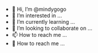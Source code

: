 - 👋 Hi, I’m @mindygogo
- 👀 I’m interested in ...
- 🌱 I’m currently learning ...
- 💞️ I’m looking to collaborate on ...
- 📫 How to reach me ...
- 🙂 How to reach me ...

<!---
mindygogo/mindygogo is a ✨ special ✨ repository because its `README.md` (this file) appears on your GitHub profile.
You can click the Preview link to take a look at your changes.
--->
